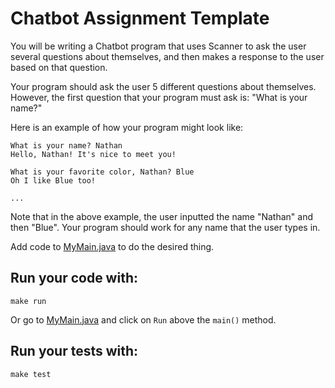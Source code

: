 # Chatbot Assignment Template

You will be writing a Chatbot program that uses Scanner to ask the user several questions
about themselves, and then makes a response to the user based on that question. 

Your program should ask the user 5 different questions about themselves. However, the 
first question that your program must ask is: "What is your name?"

Here is an example of how your program might look like:

```shell script
What is your name? Nathan
Hello, Nathan! It's nice to meet you!

What is your favorite color, Nathan? Blue
Oh I like Blue too!

... 
```

Note that in the above example, the user inputted the name "Nathan" and then "Blue". Your program should work
for any name that the user types in. 

 

Add code to [MyMain.java](src/main/java/MyClass.java) to do the desired thing.

## Run your code with:
```shell script
make run
```
Or go to [MyMain.java](src/main/java/MyMain.java) and click on `Run` above the `main()` method.

## Run your tests with:
```shell script
make test
```
